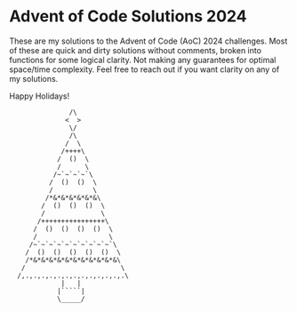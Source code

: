 # Advent of Code Solutions 2024

These are my solutions to the Advent of Code (AoC) 2024 challenges. Most of these are quick and dirty solutions without comments, broken into functions for some logical clarity. Not making any guarantees for optimal space/time complexity. Feel free to reach out if you want clarity on any of my solutions.

Happy Holidays!

```
               /\
              <  >
               \/
               /\
              /  \
             /++++\
            /  ()  \
            /      \
           /~`~`~`~`\
          /  ()  ()  \
          /          \
         /*&*&*&*&*&*&\
        /  ()  ()  ()  \
        /              \
       /++++++++++++++++\
      /  ()  ()  ()  ()  \
      /                  \
     /~`~`~`~`~`~`~`~`~`~`\
    /  ()  ()  ()  ()  ()  \
    /*&*&*&*&*&*&*&*&*&*&*&\
   /                        \
  /,.,.,.,.,.,.,.,.,.,.,.,.,.\
             |   |
            |`````|
            \_____/
```
